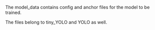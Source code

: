 The model_data contains config and anchor files for the model to be trained.

The files belong to tiny_YOLO and YOLO as well.
